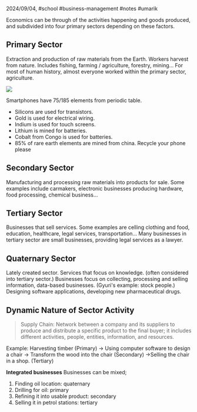 2024/09/04, #school #business-management #notes #umarik 

Economics can be through of the activities happening and goods produced, and subdivided into four primary sectors depending on these factors.
## Primary Sector
Extraction and production of raw materials from the Earth. Workers harvest from nature. Includes fishing, farming / agriculture, forestry, mining... For most of human history, almost everyone worked within the primary sector, agriculture.

![](https://www.youtube.com/watch?v=cKvGzS8LYbY)

Smartphones have 75/185 elements from periodic table. 
- Silicons are used for transistors.
- Gold is used for electrical wiring.
- Indium is used for touch screens.
- Lithium is mined for batteries.
- Cobalt from Congo is used for batteries.
- 85% of rare earth elements are mined from china.
Recycle your phone please
## Secondary Sector
Manufacturing and processing raw materials into products for sale. Some examples include carmakers, electronic businesses producing hardware, food processing, chemical business...
## Tertiary Sector
Businesses that sell services. Some examples are celling clothing and food, education, healthcare, legal services, transportation... Many businesses in tertiary sector are small businesses, providing legal services as a lawyer.
## Quaternary Sector
Lately created sector. Services that focus on knowledge. (often considered into tertiary sector.) Businesses focus on collecting, processing and selling information, data-based businesses. (Gyuri's example: stock people.) Designing software applications, developing new pharmaceutical drugs.
## Dynamic Nature of Sector Activity

> Supply Chain: Network between a company and its suppliers to produce and distribute a specific product to the final buyer; it includes different activities, people, entities, information, and resources.

Example: Harvesting timber (Primary) → Using computer software to design a chair → Transform the wood into the chair (Secondary) →Selling the chair in a shop. (Tertiary)

**Integrated businesses**
Businesses can be mixed; 
1. Finding oil location: quaternary
2. Drilling for oil: primary
3. Refining it into usable product: secondary
4. Selling it in petrol stations: tertiary